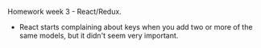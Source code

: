 Homework week 3 - React/Redux.

- React starts complaining about keys when you add two or more of the same models, but it didn't seem very important.